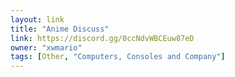```yaml
---
layout: link
title: "Anime Discuss"
link: https://discord.gg/0ccNdvWBCEuw87eD
owner: "xwmario"
tags: [Other, "Computers, Consoles and Company"]
---
```

